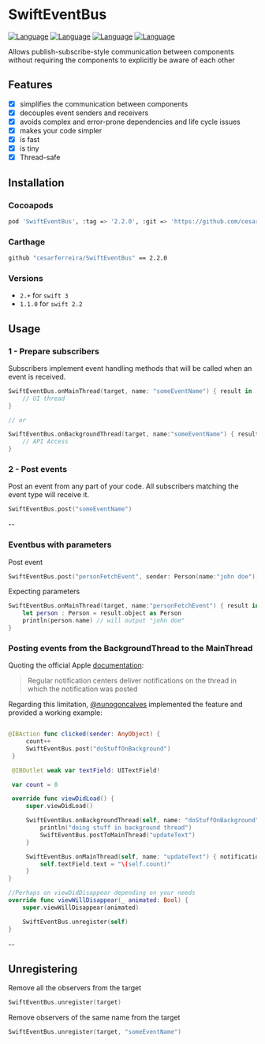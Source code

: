 # SwiftEventBus
[![Language](https://img.shields.io/badge/Swift-5.0-orange.svg?style=flat)](http://cocoapods.org/pods/SwiftEventBus)
[![Language](https://img.shields.io/badge/Swift-4.2-orange.svg?style=flat)](http://cocoapods.org/pods/SwiftEventBus)
[![Language](https://img.shields.io/badge/Swift-3.0-orange.svg?style=flat)](http://cocoapods.org/pods/SwiftEventBus)
[![Language](https://img.shields.io/badge/Swift-2.2-orange.svg?style=flat)](http://cocoapods.org/pods/SwiftEventBus)

Allows publish-subscribe-style communication between components without requiring the components to explicitly be aware of each other

## Features

- [x] simplifies the communication between components
- [x] decouples event senders and receivers
- [x] avoids complex and error-prone dependencies and life cycle issues
- [x] makes your code simpler
- [x] is fast
- [x] is tiny
- [x] Thread-safe

## Installation

### Cocoapods

```bash
pod 'SwiftEventBus', :tag => '2.2.0', :git => 'https://github.com/cesarferreira/SwiftEventBus.git'
```

### Carthage
```bash
github "cesarferreira/SwiftEventBus" == 2.2.0
```

### Versions

- `2.+` for `swift 3`
- `1.1.0` for `swift 2.2`

## Usage
### 1 - Prepare subscribers ###

Subscribers implement event handling methods that will be called when an event is received.

```swift
SwiftEventBus.onMainThread(target, name: "someEventName") { result in
    // UI thread
}

// or

SwiftEventBus.onBackgroundThread(target, name:"someEventName") { result in
    // API Access
}
```

### 2 - Post events ###

Post an event from any part of your code. All subscribers matching the event type will receive it.

```swift
SwiftEventBus.post("someEventName")
```

--

### Eventbus with parameters

Post event

```swift
SwiftEventBus.post("personFetchEvent", sender: Person(name:"john doe"))
```

Expecting parameters
```swift
SwiftEventBus.onMainThread(target, name:"personFetchEvent") { result in
    let person : Person = result.object as Person
    println(person.name) // will output "john doe"
}
```

### Posting events from the BackgroundThread to the MainThread

Quoting the official Apple [documentation](https://developer.apple.com/library/mac/documentation/Cocoa/Conceptual/Notifications/Articles/Threading.html):
> Regular notification centers deliver notifications on the thread in which the notification was posted


Regarding this limitation, [@nunogoncalves](https://github.com/nunogoncalves) implemented the feature and provided a working example:

```swift

@IBAction func clicked(sender: AnyObject) {
     count++
     SwiftEventBus.post("doStuffOnBackground")
 }

 @IBOutlet weak var textField: UITextField!

 var count = 0

 override func viewDidLoad() {
     super.viewDidLoad()

     SwiftEventBus.onBackgroundThread(self, name: "doStuffOnBackground") { notification in
         println("doing stuff in background thread")
         SwiftEventBus.postToMainThread("updateText")
     }

     SwiftEventBus.onMainThread(self, name: "updateText") { notification in
         self.textField.text = "\(self.count)"
     }
}

//Perhaps on viewDidDisappear depending on your needs
override func viewWillDisappear(_ animated: Bool) {
    super.viewWillDisappear(animated)

    SwiftEventBus.unregister(self)
}
```
--


## Unregistering

Remove all the observers from the target
```swift
SwiftEventBus.unregister(target)
```
Remove observers of the same name from the target
```swift
SwiftEventBus.unregister(target, "someEventName")
```
